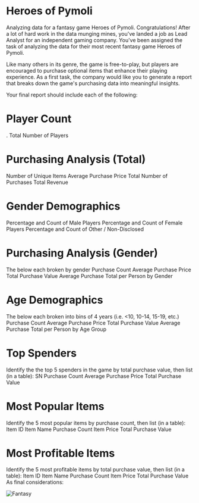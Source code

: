 # Heroes of Pymoli

Analyzing data for a fantasy game Heroes of Pymoli. Congratulations! After a lot of hard work in the data munging mines, you've landed a job as Lead Analyst for an independent gaming company. You've been assigned the task of analyzing the data for their most recent fantasy game Heroes of Pymoli.

Like many others in its genre, the game is free-to-play, but players are encouraged to purchase optional items that enhance their playing experience. As a first task, the company would like you to generate a report that breaks down the game's purchasing data into meaningful insights.

Your final report should include each of the following:

# Player Count
. Total Number of Players
# Purchasing Analysis (Total)
Number of Unique Items
Average Purchase Price
Total Number of Purchases
Total Revenue
# Gender Demographics
Percentage and Count of Male Players
Percentage and Count of Female Players
Percentage and Count of Other / Non-Disclosed
# Purchasing Analysis (Gender)
The below each broken by gender
Purchase Count
Average Purchase Price
Total Purchase Value
Average Purchase Total per Person by Gender
# Age Demographics
The below each broken into bins of 4 years (i.e. <10, 10-14, 15-19, etc.)
Purchase Count
Average Purchase Price
Total Purchase Value
Average Purchase Total per Person by Age Group
# Top Spenders
Identify the the top 5 spenders in the game by total purchase value, then list (in a table):
SN
Purchase Count
Average Purchase Price
Total Purchase Value
# Most Popular Items
Identify the 5 most popular items by purchase count, then list (in a table):
Item ID
Item Name
Purchase Count
Item Price
Total Purchase Value
# Most Profitable Items
Identify the 5 most profitable items by total purchase value, then list (in a table):
Item ID
Item Name
Purchase Count
Item Price
Total Purchase Value
As final considerations:



![Fantasy](https://user-images.githubusercontent.com/71161293/110712158-c4cdcd80-81ce-11eb-9b64-d6851507b4b1.png)

